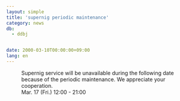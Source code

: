 ```yaml
---
layout: simple
title: 'supernig periodic maintenance'
category: news
db:
  - ddbj


date: 2000-03-10T00:00:00+09:00
lang: en
---
```


<dd>Supernig service will be unavailable during the following date because of the periodic maintenance. We appreciate your cooperation.<br>
<dd>Mar. 17 (Fri.) 12:00 - 21:00</dd>
</dd>
